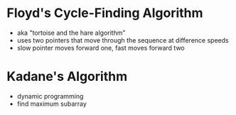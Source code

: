 # Floyd's Cycle-Finding Algorithm
- aka "tortoise and the hare algorithm"
- uses two pointers that move through the sequence at difference speeds
- slow pointer moves forward one, fast moves forward two

# Kadane's Algorithm
- dynamic programming
- find maximum subarray
